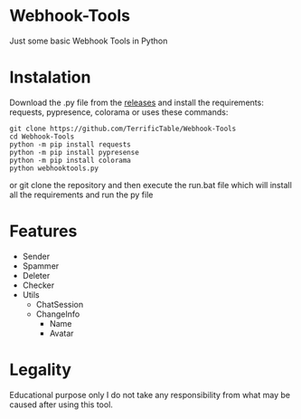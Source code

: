 # Webhook-Tools
Just some basic Webhook Tools in Python

# Instalation
Download the .py file from the [releases](https://github.com/TerrificTable/Webhook-Tools/releases)
and install the requirements: requests, pypresence, colorama
or
uses these commands:
```
git clone https://github.com/TerrificTable/Webhook-Tools
cd Webhook-Tools
python -m pip install requests
python -m pip install pypresense
python -m pip install colorama
python webhooktools.py
```
or git clone the repository and then execute the run.bat file which will install all the requirements and run the py file

# Features
  - Sender
  - Spammer
  - Deleter
  - Checker
  - Utils
    - ChatSession
    - ChangeInfo
      - Name
      - Avatar

# Legality
Educational purpose only
I do not take any responsibility from what may be caused after using this tool.
